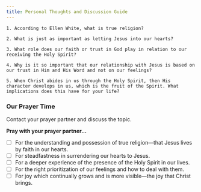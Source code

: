 ```yaml
---
title: Personal Thoughts and Discussion Guide
---
```


`1. According to Ellen White, what is true religion?`

`2. What is just as important as letting Jesus into our hearts?`

`3. What role does our faith or trust in God play in relation to our receiving the Holy Spirit?`

`4. Why is it so important that our relationship with Jesus is based on our trust in Him and His Word and not on our feelings?`

`5. When Christ abides in us through the Holy Spirit, then His character develops in us, which is the fruit of the Spirit. What implications does this have for your life?`

### Our Prayer Time

Contact your prayer partner and discuss the topic.

**Pray with your prayer partner...**

- [ ] For the understanding and possession of true religion—that Jesus lives by faith in our hearts.
- [ ] For steadfastness in surrendering our hearts to Jesus.
- [ ] For a deeper experience of the presence of the Holy Spirit in our lives.
- [ ] For the right prioritization of our feelings and how to deal with them.
- [ ] For joy which continually grows and is more visible—the joy that Christ brings.